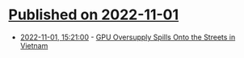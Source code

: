# [Published on 2022-11-01](index.md)

* [2022-11-01, 15:21:00](https://soylentnews.org/article.pl?sid=22/10/31/1859224&from=rss) - [GPU Oversupply Spills Onto the Streets in Vietnam](https://soylentnews.org/article.pl?sid=22/10/31/1859224&from=rss)
